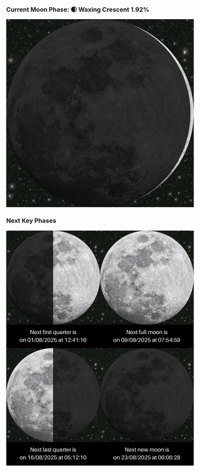 ### Current Moon Phase: 🌒 Waxing Crescent 1.92%
![Moon Phase](moonphase.png)
### Next Key Phases
![Gallery](gallery.png)